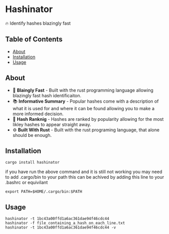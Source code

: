 # Hashinator

🔥 Identify hashes blazingly fast

## Table of Contents
- [About](#about)
- [Installation](#installation)
- [Usage](#usage)

## About
 * 🚀 **Blaingly Fast** - Built with the rust programming language allowing blazingly fast hash identificaiton.
 * 📚 **Informative Summary** - Popular hashes come with a description of what it is used for and where it can be found allowing you to make a more informed decision.
 * 💯 **Hash Ranknig** - Hashes are ranked by popularity allowing for the most likley hashes to appear straight away.
 * ⚙️ **Built With Rust** - Built with the rust programing language, that alone should be enough.

## Installation 
```
cargo install hashinator
```
if you have run the above command and it is still not working you may need to add .cargo/bin to your path this can be achived by adding this line to your .bashrc or equivilant
```
export PATH=$HOME/.cargo/bin:$PATH
```
## Usage
```
hashinator -t 1bc43a00ffd1a6ac361dae94f46cdc44
hashinator -f file_containing_a_hash_on_each_line.txt
hashinator -t 1bc43a00ffd1a6ac361dae94f46cdc44 -v 
```
